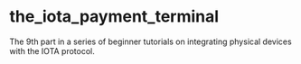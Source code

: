 # the_iota_payment_terminal
The 9th part in a series of beginner tutorials on integrating physical devices with the IOTA protocol.
